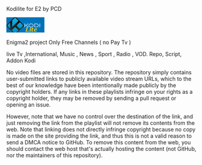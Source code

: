 Kodilite for E2
by PCD

<img src="https://github.com/Belfagor2005/Kodilite/blob/main/usr/lib/enigma2/python/Plugins/Extensions/Kodilite/plugin.png">

Enigma2 project
Only Free Channels ( no Pay Tv ) 

live Tv ,International, Music , News , Sport , Radio , VOD.
Repo, Script, Addon 
Kodi 


No video files are stored in this repository. The repository simply contains user-submitted links to publicly available video stream URLs, which to the best of our knowledge have been intentionally made publicly by the copyright holders. If any links in these playlists infringe on your rights as a copyright holder, they may be removed by sending a pull request or opening an issue.

However, note that we have no control over the destination of the link, and just removing the link from the playlist will not remove its contents from the web. Note that linking does not directly infringe copyright because no copy is made on the site providing the link, and thus this is not a valid reason to send a DMCA notice to GitHub. To remove this content from the web, you should contact the web host that's actually hosting the content (not GitHub, nor the maintainers of this repository).

